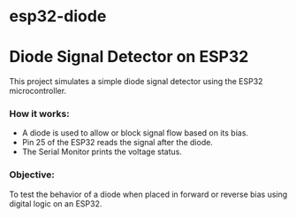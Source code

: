 # esp32-diode
# Diode Signal Detector on ESP32

This project simulates a simple diode signal detector using the ESP32 microcontroller.

### How it works:
- A diode is used to allow or block signal flow based on its bias.
- Pin 25 of the ESP32 reads the signal after the diode.
- The Serial Monitor prints the voltage status.

### Objective:
To test the behavior of a diode when placed in forward or reverse bias using digital logic on an ESP32.
